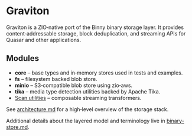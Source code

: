# Graviton

Graviton is a ZIO‑native port of the Binny binary storage layer. It provides
content‑addressable storage, block deduplication, and streaming APIs for
Quasar and other applications.

## Modules

* **core** – base types and in‑memory stores used in tests and examples.
* **fs** – filesystem backed blob store.
* **minio** – S3‑compatible blob store using zio‑aws.
* **tika** – media type detection utilities backed by Apache Tika.
* [Scan utilities](scan.md) – composable streaming transformers.

See [architecture.md](architecture.md) for a high‑level overview of the storage
stack.

Additional details about the layered model and terminology live in
[binary-store.md](binary-store.md).

